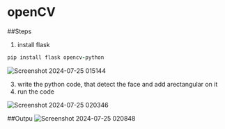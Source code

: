 # openCV

##Steps
1. install flask
```ruby
pip install flask opencv-python
```
![Screenshot 2024-07-25 015144](https://github.com/user-attachments/assets/1c0df804-222e-4a78-a4ec-da7c3381806f)

3. write the python code, that detect the face and add arectangular on it
4. run the code

![Screenshot 2024-07-25 020346](https://github.com/user-attachments/assets/3fb3f6c1-8740-4935-b969-64918f30c2e8)

##Outpu
![Screenshot 2024-07-25 020848](https://github.com/user-attachments/assets/2641dae6-bd4e-4daf-8f84-99fbfa386eb5)
